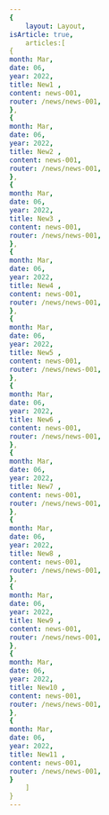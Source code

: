 ```yaml
---
{
    layout: Layout,
isArticle: true,
    articles:[
{
month: Mar,
date: 06,
year: 2022,
title: New1 ,
content: news-001,
router: /news/news-001,
},
{
month: Mar,
date: 06,
year: 2022,
title: New2 ,
content: news-001,
router: /news/news-001,
},
{
month: Mar,
date: 06,
year: 2022,
title: New3 ,
content: news-001,
router: /news/news-001,
},
{
month: Mar,
date: 06,
year: 2022,
title: New4 ,
content: news-001,
router: /news/news-001,
},
{
month: Mar,
date: 06,
year: 2022,
title: New5 ,
content: news-001,
router: /news/news-001,
},
{
month: Mar,
date: 06,
year: 2022,
title: New6 ,
content: news-001,
router: /news/news-001,
},
{
month: Mar,
date: 06,
year: 2022,
title: New7 ,
content: news-001,
router: /news/news-001,
},
{
month: Mar,
date: 06,
year: 2022,
title: New8 ,
content: news-001,
router: /news/news-001,
},
{
month: Mar,
date: 06,
year: 2022,
title: New9 ,
content: news-001,
router: /news/news-001,
},
{
month: Mar,
date: 06,
year: 2022,
title: New10 ,
content: news-001,
router: /news/news-001,
},
{
month: Mar,
date: 06,
year: 2022,
title: New11 ,
content: news-001,
router: /news/news-001,
}
    ]
}
---
```

